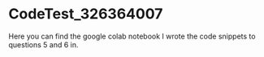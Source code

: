 # CodeTest_326364007
Here you can find the google colab notebook I wrote the code snippets to questions 5 and 6 in.
